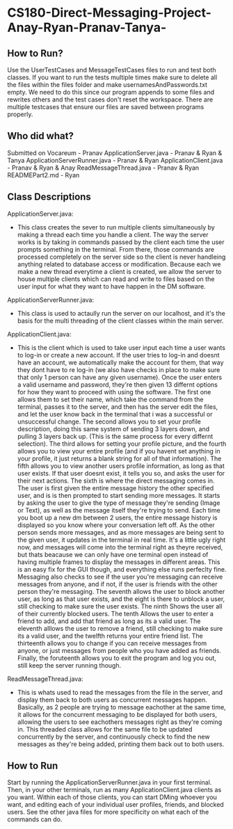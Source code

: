 # CS180-Direct-Messaging-Project-Anay-Ryan-Pranav-Tanya-

## How to Run?
Use the UserTestCases and MessageTestCases files to run and test both classes. If you want to run the tests multiple times make sure to delete all the files within the files folder and make usernamesAndPasswords.txt empty. We need to do this since our program appends to some files and rewrites others and the test cases don't reset the workspace. There are multiple testcases that ensure our files are saved between programs properly.


## Who did what?
Submitted on Vocareum - Pranav
ApplicationServer.java - Pranav & Ryan & Tanya
ApplicationServerRunner.java - Pranav & Ryan
ApplicationClient.java - Pranav & Ryan & Anay
ReadMessageThread.java - Pranav & Ryan
READMEPart2.md - Ryan


## Class Descriptions
ApplicationServer.java:
- This class creates the sever to run multiple clients simultaneously by making a thread each time you handle a client.
The way the server works is by taking in commands passed by the client each time the user prompts something in the terminal.
From there, those commands are processed completely on the server side so the client is never handleing anything related to database access or modification.
Because each we make a new thread everytime a client is created, we allow the server to house multiple clients which can read and write to files based on the user input for what they want to have happen in the DM software.


ApplicationServerRunner.java:
- This class is used to actaully run the server on our localhost, and it's the basis for the multi threading of the client classes within the main server.

ApplicationClient.java:
- This is the client which is used to take user input each time a user wants to log-in or create a new account.
If the user tries to log-in and doesnt have an account, we automatically make the account for them, that way they dont have to re log-in (we also have checks in place to make sure that only 1 person can have any given username).
Once the user enters a valid username and password, they're then given 13 differnt options for how they want to proceed with using the software.
The first one allows them to set their name, which take the command from the terminal, passes it to the server, and then has the server edit the files, and let the user know back in the terminal that i was a successful or unsuccessful change.
The second allows you to set your profile description, doing this same system of sending 3 layers down, and pulling 3 layers back up. (This is the same process for every differnt selection).
The third allows for setting your profile picture, and the fourth allows you to view your entire profile (and if you havent set anything in your profile, it just returns a blank string for all of that information).
The fifth allows you to view another users profile information, as long as that user exists. If that user doesnt exist, it tells you so, and asks the user for their next actions.
The sixth is where the direct messaging comes in. The user is first given the entire message history the other specified user, and is is then prompted to start sending more messages. It starts by asking the user to give the type of message they're sending (Image or Text), as well as the message itself they're trying to send.
Each time you boot up a new dm between 2 users, the entire message history is displayed so you know where your conversation left off. 
As the other person sends more messages, and as more messages are being sent to the given user, it updates in the terminal in real time. It's a little ugly right now, and messages will come into the terminal right as theyre received, but thats beacause we can only have one terminal open instead of having multiple frames to display the messages in different areas. This is an easy fix for the GUI though, and everything else runs perfeclty fine.
Messaging also checks to see if the user you're messaging can receive messages from anyone, and if not, if the user is friends with the other person they're messaging. 
The seventh allows the user to block another user, as long as that user exists, and the eight is there to unblock a user, still checking to make sure the user exists.
The ninth Shows the user all of their currently blocked users.
The tenth Allows the user to enter a friend to add, and add that friend as long as its a valid user.
The eleventh alllows the user to remove a friend, still checking to make sure its a valid user, and the twelfth returns your entire friend list.
The thirteenth allows you to change if you can receive messages from anyone, or just messages from people who you have added as friends.
Finally, the foruteenth allows you to exit the program and log you out, still keep the server running though.


ReadMessageThread.java:
- This is whats used to read the messages from the file in the server, and display them back to both users as concurrent messages happen.
Basically, as 2 people are trying to message eachother at the same time, it allows for the concurrent messaging to be displayed for both users, allowing the users to see eachothers messages right as they're coming in.
This threaded class allows for the same file to be updated concurrently by the server, and continuously check to find the new messages as they're being added, printing them back out to both users.


## How to Run 
Start by running the ApplicationServerRunner.java in your first terminal. Then, in your other terminals, run as many ApplicationClient.java clients as you want. Within each of those clients, you can start DMing whoever you want, and editing each of your individual user profiles, friends, and blocked users. See the other java files for more specificity on what each of the commands can do.





